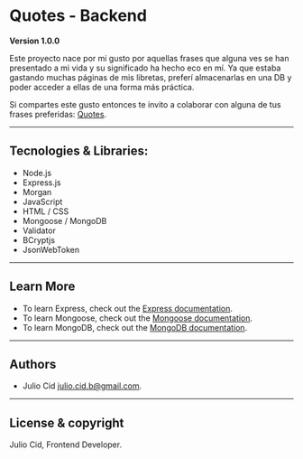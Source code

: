 # Quotes - Backend

**Version 1.0.0**

Este proyecto nace por mi gusto por aquellas frases que alguna ves se han presentado a mi vida y su significado ha hecho eco en mí. Ya que estaba gastando muchas páginas de mis libretas, preferí almacenarlas en una DB y poder acceder a ellas de una forma más práctica.

Si compartes este gusto entonces te invito a colaborar con alguna de tus frases preferidas: [Quotes](https://quotes-jc.herokuapp.com/#/quotes).

---

## Tecnologies & Libraries:

- Node.js
- Express.js
- Morgan
- JavaScript
- HTML / CSS
- Mongoose / MongoDB
- Validator
- BCryptjs
- JsonWebToken

---

## Learn More

- To learn Express, check out the [Express documentation](http://expressjs.com/).
- To learn Mongoose, check out the [Mongoose documentation](https://mongoosejs.com/).
- To learn MongoDB, check out the [MongoDB documentation](https://www.mongodb.com/).

---

## Authors

- Julio Cid <julio.cid.b@gmail.com>.

---

## License & copyright

Julio Cid, Frontend Developer.